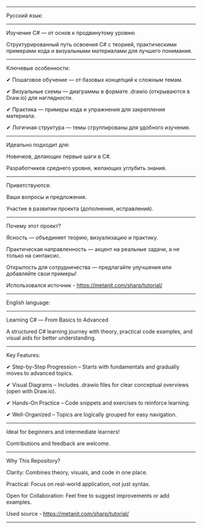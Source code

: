 *****************************************************************************************************************


Русский язык:

*****************************************************************************************************************



Изучение C# — от основ к продвинутому уровню

Структурированный путь освоения C# с теорией, практическими примерами кода и визуальными материалами для лучшего понимания.


*****************************************************************************************************************


Ключевые особенности:

✔ Пошаговое обучение — от базовых концепций к сложным темам.

✔ Визуальные схемы — диаграммы в формате .drawio (открываются в Draw.io) для наглядности.

✔ Практика — примеры кода и упражнения для закрепления материала.

✔ Логичная структура — темы сгруппированы для удобного изучения.


*****************************************************************************************************************


Идеально подходит для:

Новичков, делающих первые шаги в C#.

Разработчиков среднего уровня, желающих углубить знания.


*****************************************************************************************************************


Приветствуются:

Ваши вопросы и предложения.

Участие в развитии проекта (дополнения, исправления).


*****************************************************************************************************************


Почему этот проект?

Ясность — объединяет теорию, визуализацию и практику.

Практическая направленность — акцент на реальные задачи, а не только на синтаксис.

Открытость для сотрудничества — предлагайте улучшения или добавляйте свои примеры!

Использовался источник - https://metanit.com/sharp/tutorial/

*****************************************************************************************************************


English language:


*****************************************************************************************************************


Learning C# — From Basics to Advanced

A structured C# learning journey with theory, practical code examples, and visual aids for better understanding.


*****************************************************************************************************************


Key Features:

✔ Step-by-Step Progression – Starts with fundamentals and gradually moves to advanced topics.

✔ Visual Diagrams – Includes .drawio files for clear conceptual overviews (open with Draw.io).

✔ Hands-On Practice – Code snippets and exercises to reinforce learning.

✔ Well-Organized – Topics are logically grouped for easy navigation.


*****************************************************************************************************************


Ideal for beginners and intermediate learners! 

Contributions and feedback are welcome.


*****************************************************************************************************************


Why This Repository?

Clarity: Combines theory, visuals, and code in one place.

Practical: Focus on real-world application, not just syntax.

Open for Collaboration: Feel free to suggest improvements or add examples.

Used source - https://metanit.com/sharp/tutorial/

*****************************************************************************************************************